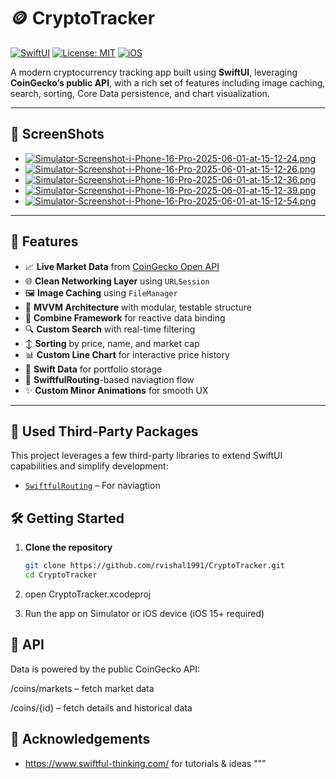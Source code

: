 # 🪙 CryptoTracker

[![SwiftUI](https://img.shields.io/badge/SwiftUI-Compatible-orange.svg)](https://developer.apple.com/xcode/swiftui/)
[![License: MIT](https://img.shields.io/badge/License-MIT-blue.svg)](LICENSE)
[![iOS](https://img.shields.io/badge/iOS-15%2B-lightgrey.svg)]()

A modern cryptocurrency tracking app built using **SwiftUI**, leveraging **CoinGecko’s public API**, with a rich set of features including image caching, search, sorting, Core Data persistence, and chart visualization.

---

## 📸 ScreenShots

- [![Simulator-Screenshot-i-Phone-16-Pro-2025-06-01-at-15-12-24.png](https://i.postimg.cc/d3SW5Scj/Simulator-Screenshot-i-Phone-16-Pro-2025-06-01-at-15-12-24.png)](https://postimg.cc/y3cXdjdD)
- [![Simulator-Screenshot-i-Phone-16-Pro-2025-06-01-at-15-12-26.png](https://i.postimg.cc/RVysf8RM/Simulator-Screenshot-i-Phone-16-Pro-2025-06-01-at-15-12-26.png)](https://postimg.cc/jL64YMm9)
- [![Simulator-Screenshot-i-Phone-16-Pro-2025-06-01-at-15-12-36.png](https://i.postimg.cc/HWSPWj88/Simulator-Screenshot-i-Phone-16-Pro-2025-06-01-at-15-12-36.png)](https://postimg.cc/0rwCckf9)
- [![Simulator-Screenshot-i-Phone-16-Pro-2025-06-01-at-15-12-39.png](https://i.postimg.cc/7Yft5DSs/Simulator-Screenshot-i-Phone-16-Pro-2025-06-01-at-15-12-39.png)](https://postimg.cc/D83PN9jL)
- [![Simulator-Screenshot-i-Phone-16-Pro-2025-06-01-at-15-12-54.png](https://i.postimg.cc/vmd02Vkk/Simulator-Screenshot-i-Phone-16-Pro-2025-06-01-at-15-12-54.png)](https://postimg.cc/k2fNBBnv)
---

## 🚀 Features

- 📈 **Live Market Data** from [CoinGecko Open API](https://www.coingecko.com/en/api)
- 🌐 **Clean Networking Layer** using `URLSession`
- 🖼 **Image Caching** using `FileManager`
- 🧱 **MVVM Architecture** with modular, testable structure
- 🔄 **Combine Framework** for reactive data binding
- 🔍 **Custom Search** with real-time filtering
- ↕️ **Sorting** by price, name, and market cap
- 📊 **Custom Line Chart** for interactive price history
- 💾 **Swift Data** for portfolio storage
- 📱 **SwiftfulRouting**-based naviagtion flow
- ✨ **Custom Minor Animations** for smooth UX


---

## 🧰 Used Third-Party Packages

This project leverages a few third-party libraries to extend SwiftUI capabilities and simplify development:

- [`SwiftfulRouting`](https://github.com/SwiftfulThinking/SwiftfulRouting) – For naviagtion  

## 🛠 Getting Started

1. **Clone the repository**
   ```bash
   git clone https://github.com/rvishal1991/CryptoTracker.git
   cd CryptoTracker

2. open CryptoTracker.xcodeproj

3. Run the app on Simulator or iOS device (iOS 15+ required)


## 📡 API
Data is powered by the public CoinGecko API:

/coins/markets – fetch market data

/coins/{id} – fetch details and historical data

## 🙌 Acknowledgements
- https://www.swiftful-thinking.com/ for tutorials & ideas
"""



